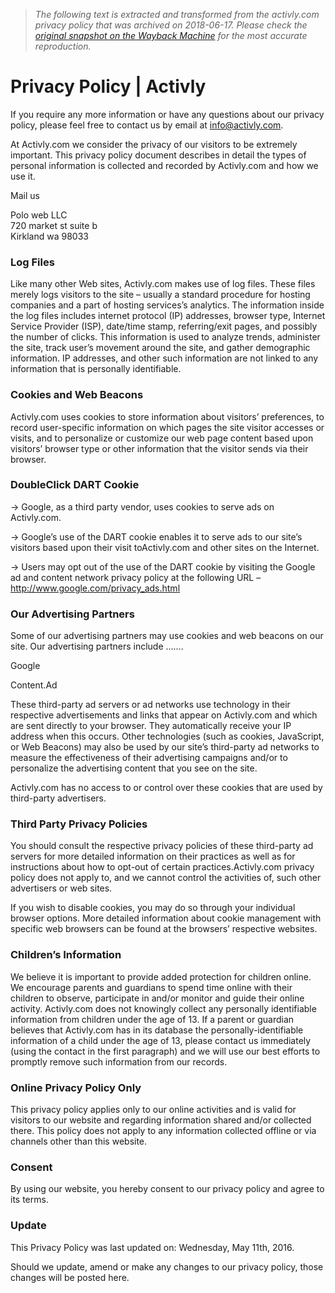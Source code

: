 > *The following text is extracted and transformed from the activly.com privacy policy that was archived on 2018-06-17. Please check the [original snapshot on the Wayback Machine](https://web.archive.org/web/20180617060830id_/http%3A//activly.com/privacy-policy) for the most accurate reproduction.*

# Privacy Policy | Activly

If you require any more information or have any questions about our privacy policy, please feel free to contact us by email at info@activly.com.

At Activly.com we consider the privacy of our visitors to be extremely important. This privacy policy document describes in detail the types of personal information is collected and recorded by Activly.com and how we use it.

Mail us

Polo web LLC  
720 market st suite b  
Kirkland wa 98033

### Log Files

Like many other Web sites, Activly.com makes use of log files. These files merely logs visitors to the site – usually a standard procedure for hosting companies and a part of hosting services’s analytics. The information inside the log files includes internet protocol (IP) addresses, browser type, Internet Service Provider (ISP), date/time stamp, referring/exit pages, and possibly the number of clicks. This information is used to analyze trends, administer the site, track user’s movement around the site, and gather demographic information. IP addresses, and other such information are not linked to any information that is personally identifiable.

### Cookies and Web Beacons

Activly.com uses cookies to store information about visitors’ preferences, to record user-specific information on which pages the site visitor accesses or visits, and to personalize or customize our web page content based upon visitors’ browser type or other information that the visitor sends via their browser.

### DoubleClick DART Cookie

→ Google, as a third party vendor, uses cookies to serve ads on Activly.com.

→ Google’s use of the DART cookie enables it to serve ads to our site’s visitors based upon their visit toActivly.com and other sites on the Internet.

→ Users may opt out of the use of the DART cookie by visiting the Google ad and content network privacy policy at the following URL – http://www.google.com/privacy_ads.html

### Our Advertising Partners

Some of our advertising partners may use cookies and web beacons on our site. Our advertising partners include …….

Google

Content.Ad

These third-party ad servers or ad networks use technology in their respective advertisements and links that appear on Activly.com and which are sent directly to your browser. They automatically receive your IP address when this occurs. Other technologies (such as cookies, JavaScript, or Web Beacons) may also be used by our site’s third-party ad networks to measure the effectiveness of their advertising campaigns and/or to personalize the advertising content that you see on the site.

Activly.com has no access to or control over these cookies that are used by third-party advertisers.

### Third Party Privacy Policies

You should consult the respective privacy policies of these third-party ad servers for more detailed information on their practices as well as for instructions about how to opt-out of certain practices.Activly.com privacy policy does not apply to, and we cannot control the activities of, such other advertisers or web sites.

If you wish to disable cookies, you may do so through your individual browser options. More detailed information about cookie management with specific web browsers can be found at the browsers’ respective websites.

### Children’s Information

We believe it is important to provide added protection for children online. We encourage parents and guardians to spend time online with their children to observe, participate in and/or monitor and guide their online activity. Activly.com does not knowingly collect any personally identifiable information from children under the age of 13. If a parent or guardian believes that Activly.com has in its database the personally-identifiable information of a child under the age of 13, please contact us immediately (using the contact in the first paragraph) and we will use our best efforts to promptly remove such information from our records.

### Online Privacy Policy Only

This privacy policy applies only to our online activities and is valid for visitors to our website and regarding information shared and/or collected there. This policy does not apply to any information collected offline or via channels other than this website.

### Consent

By using our website, you hereby consent to our privacy policy and agree to its terms.

### Update

This Privacy Policy was last updated on: Wednesday, May 11th, 2016.

Should we update, amend or make any changes to our privacy policy, those changes will be posted here.
